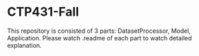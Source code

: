 # CTP431-Fall

This repository is consisted of 3 parts: DatasetProcessor, Model, Application.
Please watch .readme of each part to watch detailed explanation.
